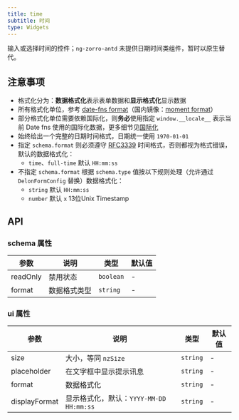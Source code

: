 ```yaml
---
title: time
subtitle: 时间
type: Widgets
---
```


输入或选择时间的控件；`ng-zorro-antd` 未提供日期时间类组件，暂时以原生替代。

## 注意事项

- 格式化分为：**数据格式化**表示表单数据和**显示格式化**显示数据
- 所有格式化单位，参考 [date-fns format](https://date-fns.org/v1.29.0/docs/format)（国内镜像：[moment format](http://momentjs.cn/docs/#/displaying/format/)）
- 部分格式化单位需要依赖国际化，则**务必**使用指定 `window.__locale__` 表示当前 Date fns 使用的国际化数据，更多细节见[国际化](/docs/i18n)
- 始终给出一个完整的日期时间格式，日期统一使用 `1970-01-01`
- 指定 `schema.format` 则必须遵守 [RFC3339](https://tools.ietf.org/html/rfc3339#section-5.6) 时间格式，否则都视为格式错误，默认的数据格式化：
    - `time`、`full-time` 默认 `HH:mm:ss`
- 不指定 `schema.format` 根据 `schema.type` 值按以下规则处理（允许通过 `DelonFormConfig` 替换）数据格式化：
    - `string` 默认 `HH:mm:ss`
    - `number` 默认 `x` 13位Unix Timestamp

## API

### schema 属性

参数 | 说明 | 类型 | 默认值
----|------|-----|------
readOnly | 禁用状态  | `boolean` | -
format | 数据格式类型  | `string` | -

### ui 属性

参数 | 说明 | 类型 | 默认值
----|------|-----|------
size | 大小，等同 `nzSize` | `string` | -
placeholder | 在文字框中显示提示讯息 | `string` | -
format | 数据格式化 | `string` | -
displayFormat | 显示格式化，默认：`YYYY-MM-DD HH:mm:ss` | `string` | -
